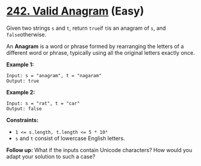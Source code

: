 # [242. Valid Anagram][link] (Easy)

[link]: https://leetcode.com/problems/valid-anagram/

Given two strings `s` and `t`, return `true`if `t`is an anagram of `s`, and `false`otherwise.

An **Anagram** is a word or phrase formed by rearranging the letters of a different word or phrase,
typically using all the original letters exactly once.

**Example 1:**

```
Input: s = "anagram", t = "nagaram"
Output: true

```

**Example 2:**

```
Input: s = "rat", t = "car"
Output: false

```

**Constraints:**

- `1 <= s.length, t.length <= 5 * 10⁴`
- `s` and `t` consist of lowercase English letters.

**Follow up:** What if the inputs contain Unicode characters? How would you adapt your solution to
such a case?

